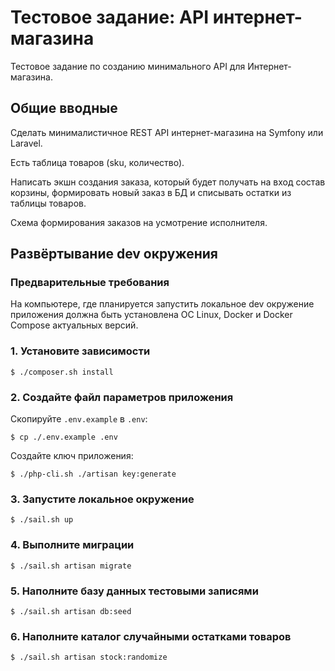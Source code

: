 # Тестовое задание: API интернет-магазина

Тестовое задание по созданию минимального API для Интернет-магазина.

## Общие вводные

Сделать минималистичное REST API интернет-магазина на Symfony или Laravel.

Есть таблица товаров (sku, количество).

Написать экшн создания заказа, который будет получать на вход состав корзины, формировать новый заказ в БД и списывать остатки из таблицы товаров.

Схема формирования заказов на усмотрение исполнителя.

## Развёртывание dev окружения

### Предварительные требования

На компьютере, где планируется запустить локальное dev окружение приложения должна быть установлена ОС Linux, Docker и Docker Compose актуальных версий.

### 1. Установите зависимости

```shell
$ ./composer.sh install
```

### 2. Создайте файл параметров приложения

Скопируйте `.env.example` в `.env`:

```shell
$ cp ./.env.example .env
```

Создайте ключ приложения:

```shell
$ ./php-cli.sh ./artisan key:generate
```

### 3. Запустите локальное окружение

```shell
$ ./sail.sh up
```

### 4. Выполните миграции

```shell
$ ./sail.sh artisan migrate
```

### 5. Наполните базу данных тестовыми записями

```shell
$ ./sail.sh artisan db:seed
```

### 6. Наполните каталог случайными остатками товаров

```shell
$ ./sail.sh artisan stock:randomize
```
